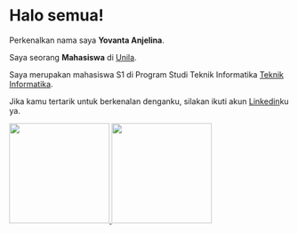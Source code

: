 # Halo semua! 

Perkenalkan nama saya **Yovanta Anjelina**.

Saya seorang **Mahasiswa** di [Unila](https://www.unila.ac.id/en/).

Saya merupakan mahasiswa S1 di Program Studi Teknik Informatika [Teknik Informatika](http://if.unila.ac.id/).

Jika kamu tertarik untuk berkenalan denganku, silakan ikuti akun [Linkedin](https://www.linkedin.com/in/yovanta-anjelina-125b621b2/)ku ya.

<p align="left">
  <a href="https://github.com/gilangadhan">
    <img height="180em" src="https://github-readme-stats-eight-theta.vercel.app/api?username=gilangadhan&show_icons=true&theme=algolia&include_all_commits=true&count_private=true"/>
    <img height="180em" src="https://github-readme-stats-eight-theta.vercel.app/api/top-langs/?username=gilangadhan&layout=compact&langs_count=8&theme=algolia"/>
  </a>
</p>
